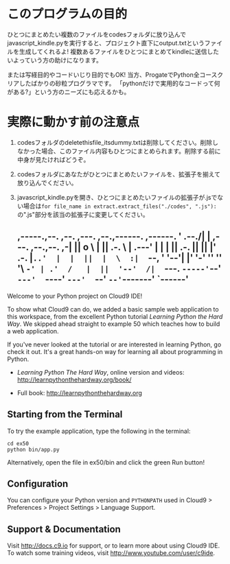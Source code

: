 # このプログラムの目的
ひとつにまとめたい複数のファイルをcodesフォルダに放り込んでjavascript_kindle.pyを実行すると、プロジェクト直下にoutput.txtというファイルを生成してくれるよ!
複数あるファイルをひとつにまとめてkindleに送信したいよっていう方の助けになります。

または写経目的やコードいじり目的でもOK! 当方、ProgateでPython全コースクリアしたばかりの砂粒プログラマです。
「pythonだけで実用的なコードって何がある?」という方のニーズにも応えるかも。

# 実際に動かす前の注意点
1. codesフォルダのdeletethisfile_itsdummy.txtは削除してください。削除しなかった場合、このファイル内容もひとつにまとめられます。削除する前に中身が見たければどうぞ。
2. codesフォルダにあなたがひとつにまとめたいファイルを、拡張子を揃えて放り込んでください。
3. javascript_kindle.pyを開き、ひとつにまとめたいファイルの拡張子が.jsでない場合は`for file_name in extract.extract_files("./codes", ".js"):`の".js"部分を該当の拡張子に変更してください。


     ,-----.,--.                  ,--. ,---.   ,--.,------.  ,------.
    '  .--./|  | ,---. ,--.,--. ,-|  || o   \  |  ||  .-.  \ |  .---'
    |  |    |  || .-. ||  ||  |' .-. |`..'  |  |  ||  |  \  :|  `--, 
    '  '--'\|  |' '-' ''  ''  '\ `-' | .'  /   |  ||  '--'  /|  `---.
     `-----'`--' `---'  `----'  `---'  `--'    `--'`-------' `------'
    ----------------------------------------------------------------- 


Welcome to your Python project on Cloud9 IDE!

To show what Cloud9 can do, we added a basic sample web application to this
workspace, from the excellent Python tutorial _Learning Python the Hard Way_.
We skipped ahead straight to example 50 which teaches how to build a web
application.

If you've never looked at the tutorial or are interested in learning Python,
go check it out. It's a great hands-on way for learning all about programming
in Python.

* _Learning Python The Hard Way_, online version and videos: 
http://learnpythonthehardway.org/book/

* Full book: http://learnpythonthehardway.org

## Starting from the Terminal

To try the example application, type the following in the terminal:

```
cd ex50
python bin/app.py
```

Alternatively, open the file in ex50/bin and click the green Run
button!

## Configuration

You can configure your Python version and `PYTHONPATH` used in
Cloud9 > Preferences > Project Settings > Language Support.

## Support & Documentation

Visit http://docs.c9.io for support, or to learn more about using Cloud9 IDE.
To watch some training videos, visit http://www.youtube.com/user/c9ide.